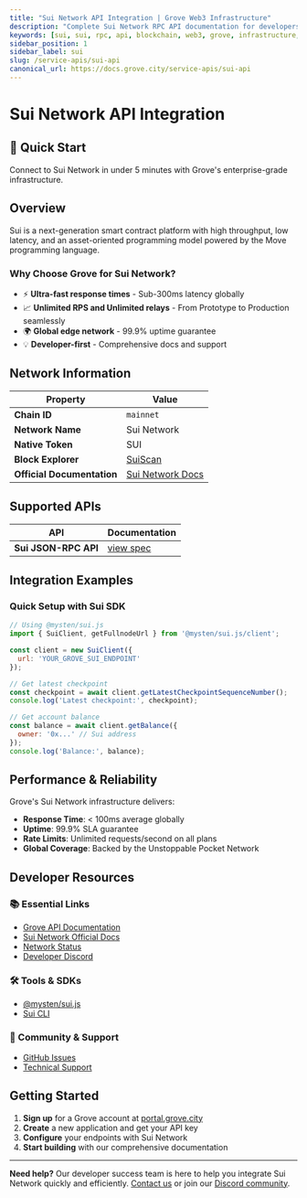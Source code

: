 ```yaml
---
title: "Sui Network API Integration | Grove Web3 Infrastructure"
description: "Complete Sui Network RPC API documentation for developers. Fast, reliable Sui Network blockchain access with Grove's enterprise infrastructure. Get started in minutes."
keywords: [sui, sui, rpc, api, blockchain, web3, grove, infrastructure, developers, integration]
sidebar_position: 1
sidebar_label: sui
slug: /service-apis/sui-api
canonical_url: https://docs.grove.city/service-apis/sui-api
---
```


# Sui Network API Integration

<div style={{background: "linear-gradient(135deg, #4da6ff 0%, #0066cc 100%)", color: "white", padding: "1.5rem", borderRadius: "8px", margin: "1rem 0"}}>
  <h2 style={{color: "white", marginTop: 0}}>🚀 Quick Start</h2>
  <p style={{marginBottom: 0, fontSize: "1.1rem"}}>Connect to Sui Network in under 5 minutes with Grove's enterprise-grade infrastructure.</p>
</div>

## Overview

Sui is a next-generation smart contract platform with high throughput, low latency, and an asset-oriented programming model powered by the Move programming language.

### Why Choose Grove for Sui Network?

- ⚡ **Ultra-fast response times** - Sub-300ms latency globally
- 📈 **Unlimited RPS and Unlimited relays** - From Prototype to Production seamlessly
- 🌍 **Global edge network** - 99.9% uptime guarantee
- 💡 **Developer-first** - Comprehensive docs and support

## Network Information

| Property | Value |
|----------|-------|
| **Chain ID** | `mainnet` |
| **Network Name** | Sui Network |
| **Native Token** | SUI |
| **Block Explorer** | [SuiScan](https://suiscan.xyz) |
| **Official Documentation** | [Sui Network Docs](https://docs.sui.io/) |

## Supported APIs

| API | Documentation |
| --- | ------------- |
| **Sui JSON-RPC API** | [view spec](https://docs.sui.io/sui-api-ref) |

## Integration Examples

### Quick Setup with Sui SDK

```javascript
// Using @mysten/sui.js
import { SuiClient, getFullnodeUrl } from '@mysten/sui.js/client';

const client = new SuiClient({ 
  url: 'YOUR_GROVE_SUI_ENDPOINT' 
});

// Get latest checkpoint
const checkpoint = await client.getLatestCheckpointSequenceNumber();
console.log('Latest checkpoint:', checkpoint);

// Get account balance
const balance = await client.getBalance({
  owner: '0x...' // Sui address
});
console.log('Balance:', balance);
```

## Performance & Reliability

Grove's Sui Network infrastructure delivers:

- **Response Time**: < 100ms average globally
- **Uptime**: 99.9% SLA guarantee  
- **Rate Limits**: Unlimited requests/second on all plans
- **Global Coverage**: Backed by the Unstoppable Pocket Network

## Developer Resources

### 📚 Essential Links
- [Grove API Documentation](../grove-api/overview/grove-api)
- [Sui Network Official Docs](https://docs.sui.io/)
- [Network Status](https://status.grove.city)
- [Developer Discord](https://discord.gg/build-with-grove)

### 🛠️ Tools & SDKs
- [@mysten/sui.js](https://www.npmjs.com/package/@mysten/sui.js)
- [Sui CLI](https://docs.sui.io/build/cli-client)

### 💬 Community & Support
- [GitHub Issues](https://github.com/buildwithgrove/path)  
- [Technical Support](https://discord.com/channels/824324475256438814/1150805396085293106)

## Getting Started

1. **Sign up** for a Grove account at [portal.grove.city](https://portal.grove.city)
2. **Create** a new application and get your API key
3. **Configure** your endpoints with Sui Network
4. **Start building** with our comprehensive documentation

---

<div style={{background: "#f8f9fa", padding: "1rem", borderLeft: "4px solid #007bff", margin: "1rem 0"}}>
  <strong>Need help?</strong> Our developer success team is here to help you integrate Sui Network quickly and efficiently. <a href="mailto:portal@grove.city">Contact us</a> or join our <a href="https://discord.gg/build-with-grove">Discord community</a>.
</div>
